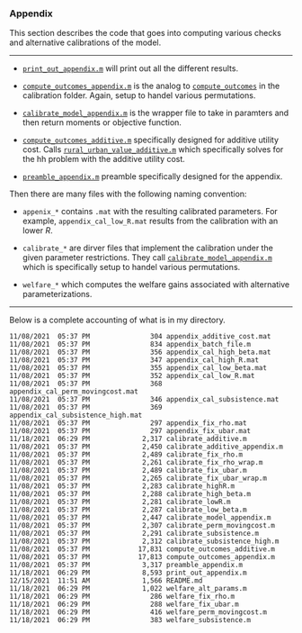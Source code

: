 ### Appendix

This section describes the code that goes into computing various checks and alternative calibrations of the model.

---

- [``print_out_appendix.m``](./print_out_appendix.m) will print out all the different results.


- [``compute_outcomes_appendix.m``](./compute_outcomes_appendix.m) is the analog to [``compute_outcomes``](../calibration/compute_outcomes.m) in the calibration folder. Again, setup to handel various permutations.

- [``calibrate_model_appendix.m``](./calibrate_model_appendix.m) is the wrapper file to take in paramters and then return moments or objective function.

- [``compute_outcomes_additive.m``](./compute_outcomes_additive.m) specifically designed for additive utility cost. Calls [``rural_urban_value_additive.m``](../utils/rural_urban_value_additive.m) which specifically solves for the hh problem with the additive utility cost.

- [``preamble_appendix.m``](./preamble_appendix.m) preamble specifically designed for the appendix.


Then there are many files with the following naming convention:

- ``appenix_*`` contains ``.mat`` with the resulting calibrated parameters. For example, ``appendix_cal_low_R.mat`` results from the calibration with an lower $R$.

- ``calibrate_*`` are dirver files that implement the calibration under the given parameter restrictions. They call [``calibrate_model_appendix.m``](./calibrate_model_appendix.m) which is specifically setup to handel various permutations.

- ``welfare_*`` which computes the welfare gains associated with alternative parameterizations.

---

Below is a complete accounting of what is in my directory.

```
11/08/2021  05:37 PM               304 appendix_additive_cost.mat
11/08/2021  05:37 PM               834 appendix_batch_file.m
11/08/2021  05:37 PM               356 appendix_cal_high_beta.mat
11/08/2021  05:37 PM               347 appendix_cal_high_R.mat
11/08/2021  05:37 PM               355 appendix_cal_low_beta.mat
11/08/2021  05:37 PM               352 appendix_cal_low_R.mat
11/08/2021  05:37 PM               368 appendix_cal_perm_movingcost.mat
11/08/2021  05:37 PM               346 appendix_cal_subsistence.mat
11/08/2021  05:37 PM               369 appendix_cal_subsistence_high.mat
11/08/2021  05:37 PM               297 appendix_fix_rho.mat
11/08/2021  05:37 PM               297 appendix_fix_ubar.mat
11/18/2021  06:29 PM             2,317 calibrate_additive.m
11/08/2021  05:37 PM             2,450 calibrate_additive_appendix.m
11/08/2021  05:37 PM             2,489 calibrate_fix_rho.m
11/08/2021  05:37 PM             2,261 calibrate_fix_rho_wrap.m
11/08/2021  05:37 PM             2,489 calibrate_fix_ubar.m
11/08/2021  05:37 PM             2,265 calibrate_fix_ubar_wrap.m
11/08/2021  05:37 PM             2,283 calibrate_highR.m
11/08/2021  05:37 PM             2,288 calibrate_high_beta.m
11/08/2021  05:37 PM             2,281 calibrate_lowR.m
11/08/2021  05:37 PM             2,287 calibrate_low_beta.m
11/08/2021  05:37 PM             2,447 calibrate_model_appendix.m
11/08/2021  05:37 PM             2,307 calibrate_perm_movingcost.m
11/08/2021  05:37 PM             2,291 calibrate_subsistence.m
11/08/2021  05:37 PM             2,312 calibrate_subsistence_high.m
11/08/2021  05:37 PM            17,831 compute_outcomes_additive.m
11/08/2021  05:37 PM            17,813 compute_outcomes_appendix.m
11/08/2021  05:37 PM             3,317 preamble_appendix.m
11/18/2021  06:29 PM             8,593 print_out_appendix.m
12/15/2021  11:51 AM             1,566 README.md
11/18/2021  06:29 PM             1,022 welfare_alt_params.m
11/18/2021  06:29 PM               286 welfare_fix_rho.m
11/18/2021  06:29 PM               288 welfare_fix_ubar.m
11/18/2021  06:29 PM               416 welfare_perm_movingcost.m
11/18/2021  06:29 PM               383 welfare_subsistence.m
```

